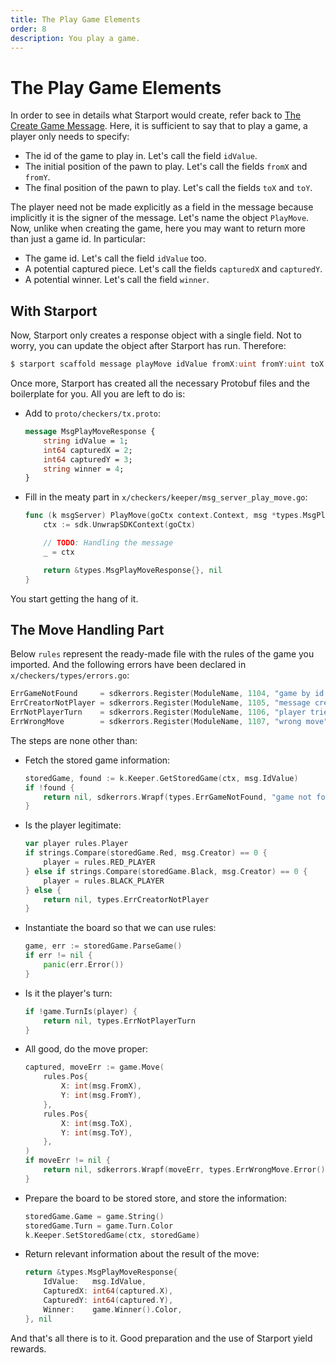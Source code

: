 ```yaml
---
title: The Play Game Elements
order: 8
description: You play a game.
---
```


# The Play Game Elements

In order to see in details what Starport would create, refer back to [The Create Game Message](./03-starport-04-create-message). Here, it is sufficient to say that to play a game, a player only needs to specify:

* The id of the game to play in. Let's call the field `idValue`.
* The initial position of the pawn to play. Let's call the fields `fromX` and `fromY`.
* The final position of the pawn to play. Let's call the fields `toX` and `toY`.

The player need not be made explicitly as a field in the message because implicitly it is the signer of the message. Let's name the object `PlayMove`. Now, unlike when creating the game, here you may want to return more than just a game id. In particular:

* The game id. Let's call the field `idValue` too.
* A potential captured piece. Let's call the fields `capturedX` and `capturedY`.
* A potential winner. Let's call the field `winner`.

## With Starport

Now, Starport only creates a response object with a single field. Not to worry, you can update the object after Starport has run. Therefore:

```go
$ starport scaffold message playMove idValue fromX:uint fromY:uint toX:uint toY:uint --module checkers --response idValue
```
Once more, Starport has created all the necessary Protobuf files and the boilerplate for you. All you are left to do is:

* Add to `proto/checkers/tx.proto`:
    ```proto [https://github.com/cosmos/b9-checkers-academy-draft/blob/8d686fc4feaf38687092712849f35a5d74a11378/proto/checkers/tx.proto#L25-L30]
    message MsgPlayMoveResponse {
        string idValue = 1;
        int64 capturedX = 2;
        int64 capturedY = 3;
        string winner = 4;
    }
    ```
* Fill in the meaty part in `x/checkers/keeper/msg_server_play_move.go`:
    ```go [https://github.com/cosmos/b9-checkers-academy-draft/blob/f52a673c3fbd2c31c408f0c0aecb70d8c1a880f7/x/checkers/keeper/msg_server_play_move.go#L10-L17]
    func (k msgServer) PlayMove(goCtx context.Context, msg *types.MsgPlayMove) (*types.MsgPlayMoveResponse, error) {
        ctx := sdk.UnwrapSDKContext(goCtx)

        // TODO: Handling the message
        _ = ctx

        return &types.MsgPlayMoveResponse{}, nil
    }
    ```

You start getting the hang of it.

## The Move Handling Part

Below `rules` represent the ready-made file with the rules of the game you imported. And the following errors have been declared in `x/checkers/types/errors.go`:

```go [https://github.com/cosmos/b9-checkers-academy-draft/blob/8d686fc4feaf38687092712849f35a5d74a11378/x/checkers/types/errors.go#L14-L18]
ErrGameNotFound     = sdkerrors.Register(ModuleName, 1104, "game by id not found: %s")
ErrCreatorNotPlayer = sdkerrors.Register(ModuleName, 1105, "message creator is not a player: %s")
ErrNotPlayerTurn    = sdkerrors.Register(ModuleName, 1106, "player tried to play out of turn: %s")
ErrWrongMove        = sdkerrors.Register(ModuleName, 1107, "wrong move")
```

The steps are none other than:

* Fetch the stored game information:
    ```go [https://github.com/cosmos/b9-checkers-academy-draft/blob/8d686fc/x/checkers/keeper/msg_server_play_move.go#L16-L19]
    storedGame, found := k.Keeper.GetStoredGame(ctx, msg.IdValue)
    if !found {
        return nil, sdkerrors.Wrapf(types.ErrGameNotFound, "game not found %s", msg.IdValue)
    }
    ```
* Is the player legitimate:
    ```go [https://github.com/cosmos/b9-checkers-academy-draft/blob/8d686fc/x/checkers/keeper/msg_server_play_move.go#L22-L29]
    var player rules.Player
    if strings.Compare(storedGame.Red, msg.Creator) == 0 {
        player = rules.RED_PLAYER
    } else if strings.Compare(storedGame.Black, msg.Creator) == 0 {
        player = rules.BLACK_PLAYER
    } else {
        return nil, types.ErrCreatorNotPlayer
    }
    ```
* Instantiate the board so that we can use rules:
    ```go [https://github.com/cosmos/b9-checkers-academy-draft/blob/8d686fc/x/checkers/keeper/msg_server_play_move.go#L32-L35]
    game, err := storedGame.ParseGame()
    if err != nil {
        panic(err.Error())
    }
    ```
* Is it the player's turn:
    ```go [https://github.com/cosmos/b9-checkers-academy-draft/blob/8d686fc/x/checkers/keeper/msg_server_play_move.go#L36-L38]
    if !game.TurnIs(player) {
        return nil, types.ErrNotPlayerTurn
    }
    ```
* All good, do the move proper:
    ```go [https://github.com/cosmos/b9-checkers-academy-draft/blob/8d686fc/x/checkers/keeper/msg_server_play_move.go#L41-L53]
    captured, moveErr := game.Move(
        rules.Pos{
            X: int(msg.FromX),
            Y: int(msg.FromY),
        },
        rules.Pos{
            X: int(msg.ToX),
            Y: int(msg.ToY),
        },
    )
    if moveErr != nil {
        return nil, sdkerrors.Wrapf(moveErr, types.ErrWrongMove.Error())
    }
    ```
* Prepare the board to be stored store, and store the information:
    ```go [https://github.com/cosmos/b9-checkers-academy-draft/blob/8d686fc/x/checkers/keeper/msg_server_play_move.go#L56-L58]
    storedGame.Game = game.String()
    storedGame.Turn = game.Turn.Color
    k.Keeper.SetStoredGame(ctx, storedGame)
    ```
* Return relevant information about the result of the move:
    ```go [https://github.com/cosmos/b9-checkers-academy-draft/blob/8d686fc/x/checkers/keeper/msg_server_play_move.go#L61-L66]
    return &types.MsgPlayMoveResponse{
        IdValue:   msg.IdValue,
        CapturedX: int64(captured.X),
        CapturedY: int64(captured.Y),
        Winner:    game.Winner().Color,
    }, nil
    ```

And that's all there is to it. Good preparation and the use of Starport yield rewards.
